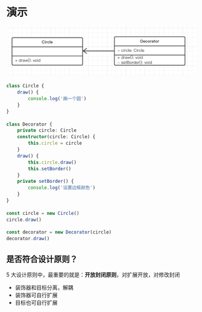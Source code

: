 # 演示

![](./img/装饰器模式.png)

```ts
class Circle {
    draw() {
        console.log('画一个圆')
    }
}

class Decorator {
    private circle: Circle
    constructor(circle: Circle) {
        this.circle = circle
    }
    draw() {
        this.circle.draw()
        this.setBorder()
    }
    private setBorder() {
        console.log('设置边框颜色')
    }
}

const circle = new Circle()
circle.draw()

const decorator = new Decorator(circle)
decorator.draw()
```

## 是否符合设计原则？

5 大设计原则中，最重要的就是：**开放封闭原则**，对扩展开放，对修改封闭

- 装饰器和目标分离，解耦
- 装饰器可自行扩展
- 目标也可自行扩展
